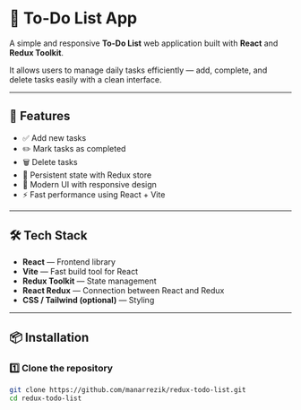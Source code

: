 # 📝 To-Do List App

A simple and responsive **To-Do List** web application built with **React** and **Redux Toolkit**.  

It allows users to manage daily tasks efficiently — add, complete, and delete tasks easily with a clean interface.  

---

## 🚀 Features

- ✅ Add new tasks  
- ✏️ Mark tasks as completed  
- 🗑️ Delete tasks  
- 🔄 Persistent state with Redux store  
- 🎨 Modern UI with responsive design  
- ⚡ Fast performance using React + Vite  

---

## 🛠️ Tech Stack

- **React** — Frontend library  
- **Vite** — Fast build tool for React  
- **Redux Toolkit** — State management  
- **React Redux** — Connection between React and Redux  
- **CSS / Tailwind (optional)** — Styling  

---

## 📦 Installation

### 1️⃣ Clone the repository
```bash
git clone https://github.com/manarrezik/redux-todo-list.git
cd redux-todo-list
